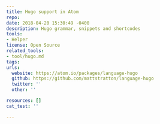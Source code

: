 ```yaml
---
title: Hugo support in Atom
repo: 
date: 2018-04-20 15:30:49 -0400
description: Hugo grammar, snippets and shortcodes
tools:
- Helper
license: Open Source
related_tools:
- tool/hugo.md
tags:
urls:
  website: https://atom.io/packages/language-hugo
  github: https://github.com/mattstratton/language-hugo
  twitter: ''
  other: ''

resources: []
cat_test: ''

---
```

